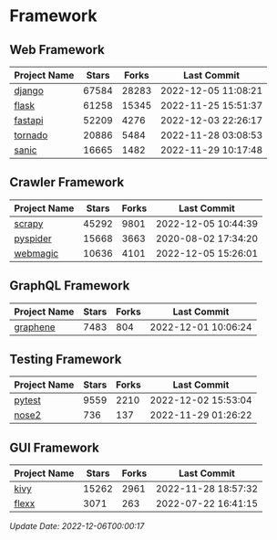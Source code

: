 # Framework

## Web Framework
| Project Name | Stars | Forks | Last Commit |
| ------------ | ----- | ----- | ----------- |
| [django](https://github.com/django/django) | 67584 | 28283 | 2022-12-05 11:08:21 |
| [flask](https://github.com/pallets/flask) | 61258 | 15345 | 2022-11-25 15:51:37 |
| [fastapi](https://github.com/tiangolo/fastapi) | 52209 | 4276 | 2022-12-03 22:26:17 |
| [tornado](https://github.com/tornadoweb/tornado) | 20886 | 5484 | 2022-11-28 03:08:53 |
| [sanic](https://github.com/sanic-org/sanic) | 16665 | 1482 | 2022-11-29 10:17:48 |

## Crawler Framework
| Project Name | Stars | Forks | Last Commit |
| ------------ | ----- | ----- | ----------- |
| [scrapy](https://github.com/scrapy/scrapy) | 45292 | 9801 | 2022-12-05 10:44:39 |
| [pyspider](https://github.com/binux/pyspider) | 15668 | 3663 | 2020-08-02 17:34:20 |
| [webmagic](https://github.com/code4craft/webmagic) | 10636 | 4101 | 2022-12-05 15:26:01 |

## GraphQL Framework
| Project Name | Stars | Forks | Last Commit |
| ------------ | ----- | ----- | ----------- |
| [graphene](https://github.com/graphql-python/graphene) | 7483 | 804 | 2022-12-01 10:06:24 |

## Testing Framework
| Project Name | Stars | Forks | Last Commit |
| ------------ | ----- | ----- | ----------- |
| [pytest](https://github.com/pytest-dev/pytest) | 9559 | 2210 | 2022-12-02 15:53:04 |
| [nose2](https://github.com/nose-devs/nose2) | 736 | 137 | 2022-11-29 01:26:22 |

## GUI Framework
| Project Name | Stars | Forks | Last Commit |
| ------------ | ----- | ----- | ----------- |
| [kivy](https://github.com/kivy/kivy) | 15262 | 2961 | 2022-11-28 18:57:32 |
| [flexx](https://github.com/flexxui/flexx) | 3071 | 263 | 2022-07-22 16:41:15 |

*Update Date: 2022-12-06T00:00:17*